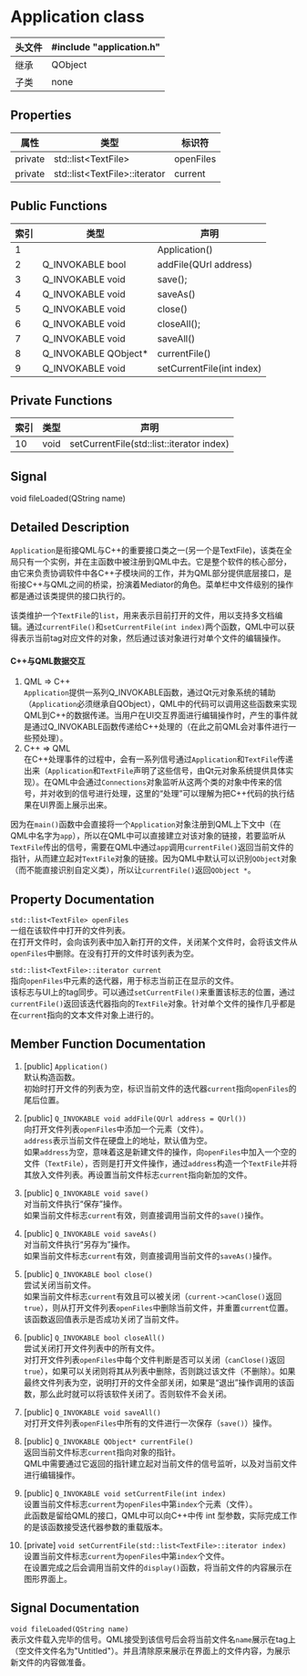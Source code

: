 # Application class

| 头文件 |#include "application.h"|
|-|-|
| 继承 | QObject |
| 子类 | none |


## Properties
| 属性 | 类型 | 标识符 |
|-|-|-|
|private| std::list\<TextFile\> |openFiles|
|private|std::list\<TextFile\>::iterator|current|


## Public Functions
| 索引 | 类型 |声明|
|-|-|-|
1 | |Application()
2 | Q_INVOKABLE bool | addFile(QUrl address)
3 | Q_INVOKABLE void | save();
4 | Q_INVOKABLE void | saveAs()
5 | Q_INVOKABLE void | close()
6 | Q_INVOKABLE void | closeAll();
7 | Q_INVOKABLE void | saveAll()
8 | Q_INVOKABLE QObject* | currentFile()
9 | Q_INVOKABLE void | setCurrentFile(int index)


## Private Functions
| 索引 | 类型 |声明|
-|-|-|
10 |void | setCurrentFile(std::list<TextFile>::iterator index)


## Signal
void fileLoaded(QString name)


## Detailed Description
`Application`是衔接QML与C++的重要接口类之一(另一个是TextFile)，该类在全局只有一个实例，并在主函数中被注册到QML中去。它是整个软件的核心部分，由它来负责协调软件中各C++子模块间的工作，并为QML部分提供底层接口，是衔接C++与QML之间的桥梁，扮演着Mediator的角色。菜单栏中文件级别的操作都是通过该类提供的接口执行的。   

该类维护一个`TextFile`的`list`，用来表示目前打开的文件，用以支持多文档编辑。通过`currentFile()`和`setCurrentFile(int index)`两个函数，QML中可以获得表示当前tag对应文件的对象，然后通过该对象进行对单个文件的编辑操作。   

#### C++与QML数据交互
1. QML => C++  
`Application`提供一系列Q_INVOKABLE函数，通过Qt元对象系统的辅助（`Application`必须继承自QObject），QML中的代码可以调用这些函数来实现QML到C++的数据传递。当用户在UI交互界面进行编辑操作时，产生的事件就是通过Q_INVOKABLE函数传递给C++处理的（在此之前QML会对事件进行一些预处理）。   
2. C++ => QML  
在C++处理事件的过程中，会有一系列信号通过`Application`和`TextFile`传递出来（`Application`和`TextFile`声明了这些信号，由Qt元对象系统提供具体实现）。在QML中会通过`Connections`对象监听从这两个类的对象中传来的信号，并对收到的信号进行处理，这里的“处理”可以理解为把C++代码的执行结果在UI界面上展示出来。  

因为在`main()`函数中会直接将一个`Application`对象注册到QML上下文中（在QML中名字为`app`），所以在QML中可以直接建立对该对象的链接，若要监听从`TextFile`传出的信号，需要在QML中通过`app`调用`currentFile()`返回当前文件的指针，从而建立起对`TextFile`对象的链接。因为QML中默认可以识别`QObject`对象（而不能直接识别自定义类），所以让`currentFile()`返回`QObject *`。


## Property Documentation
`std::list<TextFile> openFiles`   
一组在该软件中打开的文件列表。  
在打开文件时，会向该列表中加入新打开的文件，关闭某个文件时，会将该文件从`openFiles`中删除。在没有打开的文件时该列表为空。  

`std::list<TextFile>::iterator current`  
指向`openFiles`中元素的迭代器，用于标志当前正在显示的文件。  
该标志与UI上的tag同步。可以通过`setCurrentFile()`来重置该标志的位置，通过`currentFile()`返回该迭代器指向的`TextFile`对象。针对单个文件的操作几乎都是在`current`指向的文本文件对象上进行的。  


## Member Function Documentation
1. [public] `Application()`  
默认构造函数。  
初始时打开文件的列表为空，标识当前文件的迭代器`current`指向`openFiles`的尾后位置。

2. [public] `Q_INVOKABLE void addFile(QUrl address = QUrl())`  
向打开文件列表`openFiles`中添加一个元素（文件）。  
`address`表示当前文件在硬盘上的地址，默认值为空。  
如果`address`为空，意味着这是新建文件的操作，向`openFiles`中加入一个空的文件（`TextFile`），否则是打开文件操作，通过`address`构造一个`TextFile`并将其放入文件列表。再设置当前文件标志`current`指向新加的文件。  

3. [public] `Q_INVOKABLE void save()`  
对当前文件执行“保存”操作。  
如果当前文件标志`current`有效，则直接调用当前文件的`save()`操作。

4. [public] `Q_INVOKABLE void saveAs()`  
对当前文件执行“另存为”操作。  
如果当前文件标志`current`有效，则直接调用当前文件的`saveAs()`操作。

5. [public] `Q_INVOKABLE bool close()`  
尝试关闭当前文件。  
如果当前文件标志`current`有效且可以被关闭（`current->canClose()`返回`true`），则从打开文件列表`openFiles`中删除当前文件，并重置`current`位置。  
该函数返回值表示是否成功关闭了当前文件。

6. [public] `Q_INVOKABLE bool closeAll()`  
尝试关闭打开文件列表中的所有文件。  
对打开文件列表`openFiles`中每个文件判断是否可以关闭（`canClose()`返回`true`），如果可以关闭则将其从列表中删除，否则跳过该文件（不删除）。如果最终文件列表为空，说明打开的文件全部关闭，如果是“退出”操作调用的该函数，那么此时就可以将该软件关闭了。否则软件不会关闭。

7. [public] `Q_INVOKABLE void saveAll()`  
对打开文件列表`openFiles`中所有的文件进行一次保存（`save()`）操作。

8. [public] `Q_INVOKABLE QObject* currentFile()`  
返回当前文件标志`current`指向对象的指针。  
QML中需要通过它返回的指针建立起对当前文件的信号监听，以及对当前文件进行编辑操作。

9. [public] `Q_INVOKABLE void setCurrentFile(int index)`  
设置当前文件标志`current`为`openFiles`中第`index`个元素（文件）。  
此函数是留给QML的接口，QML中可以向C++中传 int 型参数，实际完成工作的是该函数接受迭代器参数的重载版本。  

10. [private] `void setCurrentFile(std::list<TextFile>::iterator index)`  
设置当前文件标志`current`为`openFiles`中第`index`个文件。  
在设置完成之后会调用当前文件的`display()`函数，将当前文件的内容展示在图形界面上。


## Signal Documentation
`void fileLoaded(QString name)`  
表示文件载入完毕的信号。QML接受到该信号后会将当前文件名`name`展示在tag上（空文件文件名为"Untitled"）。并且清除原来展示在界面上的文件内容，为展示新文件的内容做准备。

